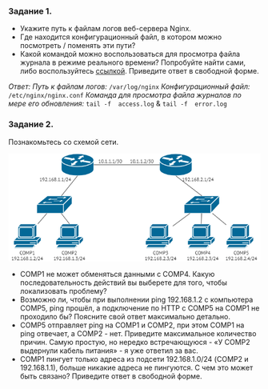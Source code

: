 ### Задание 1.
- Укажите путь к файлам логов веб-сервера Nginx.
- Где находится конфигурационный файл, в котором можно посмотреть / поменять эти пути?
- Какой командой можно воспользоваться для просмотра файла журнала в режиме реального времени? Попробуйте найти сами, либо воспользуйтесь [ссылкой](https://andreyex.ru/operacionnaya-sistema-linux/nastrojka-zhurnala-oshibok-i-dostupa-nginx/).
Приведите ответ в свободной форме.

*Ответ:*
*Путь  к файлам логов:* `/var/log/nginx`
*Конфигурационный файл:* `/etc/nginx/nginx.conf`
*Команда для просмотра файла журналов по мере его обновления:* `tail -f  access.log`  & `tail -f  error.log`


### Задание 2.
Познакомьтесь со схемой сети.

![schema](pics/4_8_2_1.png)

- COMP1 не может обменяться данными с COMP4. Какую последовательность действий вы выберете для того, чтобы локализовать проблему?
- Возможно ли, чтобы при выполнении ping 192.168.1.2 с компьютера COMP5, ping прошёл, а подключение по HTTP с COMP5 на COMP1 не проходило бы? Поясните свой ответ максимально детально.
- COMP5 отправляет ping на COMP1 и COMP2, при этом COMP1 на ping отвечает, а COMP2 - нет.
Приведите максимальное количество причин. Самую простую, но нередко встречающуюся - «У COMP2 выдернули кабель питания» - я уже ответил за вас.
- COMP1 пингует только адреса из подсети 192.168.1.0/24 (COMP2 и 192.168.1.1), больше никакие адреса не пингуются. С чем это может быть связано?
Приведите ответ в свободной форме.
